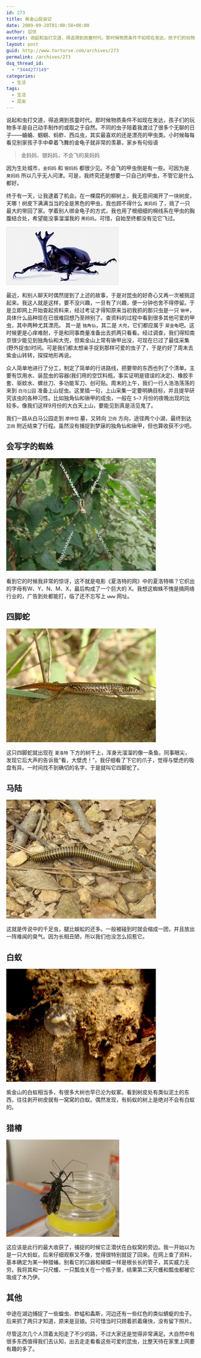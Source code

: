 ```yaml
---
id: 273
title: 紫金山捉虫记
date: 2009-09-20T01:00:58+00:00
author: 愆伏
excerpt: 说起和虫打交道，得追溯到孩童时代。那时候物质条件不如现在发达，孩子们的玩物多半是自己动手制作的或取之于自然。不同的虫子陪着我渡过了很多个无聊的日子——蛐蛐、蝈蝈、蚂蚱、西瓜虫，其实最喜欢的还是漂亮的甲虫类。小时候每每看见别家孩子手中牵着飞舞的金龟子就非常的羡慕，家乡有句俗语“金妈妈、银妈妈，不会飞的臭妈妈”。因为生处城市，“金妈妈”和“银妈妈”都很少见。不会飞的甲虫倒是有一些。可因为是“臭妈妈”所以几乎无人问津。可是，我终究还是想要一只自己的甲虫，不管它是什么都好。
layout: post
guid: http://www.tortorse.com/archives/273
permalink: /archives/273
dsq_thread_id:
  - "3444277149"
categories:
  - 生活
tags:
  - 生活
  - 昆虫
---
```

说起和虫打交道，得追溯到孩童时代。那时候物质条件不如现在发达，孩子们的玩物多半是自己动手制作的或取之于自然。不同的虫子陪着我渡过了很多个无聊的日子——蛐蛐、蝈蝈、蚂蚱、西瓜虫，其实最喜欢的还是漂亮的甲虫类。小时候每每看见别家孩子手中牵着飞舞的金龟子就非常的羡慕，家乡有句俗语

> 金妈妈、银妈妈，不会飞的臭妈妈

因为生处城市，`金妈妈` 和 `银妈妈` 都很少见。不会飞的甲虫倒是有一些。可因为是 `臭妈妈` 所以几乎无人问津。可是，我终究还是想要一只自己的甲虫，不管它是什么都好。

终于有一天，让我逮着了机会。在一棵腐朽的柳树上，我无意间揭开了一块树皮，天哪！树皮下满满当当的全是黑色的甲虫，我也顾不得什么 `臭妈妈` 了，挑了一只最大的带回了家。学着别人绑金龟子的方式，我也用了根细细的棉线系在甲虫的胸腹结合处，希望能没事溜溜我的 `黑妈妈`。可惜，自始至终都没有见它飞过。

![beetle](/wp-content/uploads/2009/09/dujiaoxian.jpg)

最近，和别人聊天时偶然提到了上述的故事，于是对昆虫的好奇心又再一次被挑逗起来。我这人就是这样，要不没兴趣，一旦有了兴趣，便一分钟也舍不得停留。于是立即网上开始查起资料来，经过考证才得知原来当初我抓的那只虫是一只 `锹甲`，具体什么品种现在已很难回想乃至辨别了。查资料的过程中看到很多其他可爱的甲虫，其中两种尤其漂亮。 其一是 `独角仙`，其二是 `大兜`，它们都应属于 `犀金龟`吧。这时候更是心痒难耐，于是和同事商量准备出去抓两只看看。经过调查，我们得知南京很少能见到独角仙和大兜，但紫金山上常有锹甲出没，可现在已过了最佳采集(野外捉虫)时间。可是我们都太想亲手捉到那样可爱的虫子了，于是约好了周末去紫金山转转，探探地形再说。

众人简单地进行了分工，制定了简单的行进路线，把要带的东西也列了个清单。主要有饮用水、装昆虫的容器(我们用的空饮料瓶，事实证明是错误的决定)、橡胶手套、驱蚊水、螺丝刀、多功能军刀、创可贴。周末的上午，我们一行人浩浩荡荡的来到 `白马公园` 准备上山捉虫。这里插一句，上山采集一定要明确目标，并且提早研究该虫的各种习性。比如独角仙和锹甲的成虫，一般在 `5~7` 月份的夜晚出现的比较多。像我们这样9月份的大白天上山，要能见到真是活见鬼了。

我们一路从白马公园走到 `廖仲恺` 墓，又转向 `卫岗` 方向，途径两个小湖，最终到达 `卫岗` 附近结束了行程。虽然没有捕捉到梦寐的独角仙和锹甲，但也算收获不少吧。

## 会写字的蜘蛛

![spider](/wp-content/uploads/2009/09/DSC07170.jpg)

看到它的时候我非常的惊讶，这不就是电影《夏洛特的网》中的夏洛特嘛？它织出的字母有W、Y、N、M、X，最后构成了一个巨大的 X。我想这蜘蛛不愧是搞网络行业的，广告到处都能打，临了还不忘写上 `www` 网址。

## 四脚蛇

![lizard](/wp-content/uploads/2009/09/DSC07174.jpg)

这只四脚蛇就出现在 `夏洛特` 下方的树干上，浑身光溜溜的像一条鱼。同事眼尖，发现它后大声的告诉我“看，大壁虎！”，我仔细看了下它的爪子，觉得与壁虎的吸盘有异。一时间找不到确切的名字，于是就叫它四脚蛇了。

## 马陆

![Millipede](/wp-content/uploads/2009/09/DSC07179.jpg)

这就是传说中的千足虫，腿比蜈蚣的还多。一般被碰到时就会缩成一团，并且放出一阵难闻的臭气。因为长相丑陋，所以我们也没怎么招惹它。

## 白蚁

![termite](/wp-content/uploads/2009/09/DSC07173.jpg)

紫金山的白蚁相当多，有很多大树也早已沦为蚁冢。看到树皮处有类似泥土的东西，往往剥开树皮就有一窝窝的白蚁。偶然发现，有蚂蚁的树上是绝对不会有白蚁的。

## 猎椿

![Reduriidae](/wp-content/uploads/2009/09/DSC07198.jpg)

这应该是此行的最大收获了，捕捉的时候它正潜伏在白蚁窝的旁边。我一开始以为是一只大蚂蚁，后来仔细观察又不像，觉得很特别就捉了回来。在网上查了资料，基本确定为某一种猎蝽。别看它的口器和蝴蝶一样是根长长的管子，其实威力无穷。我将其和一只尺蠖、一只瓢虫关在一个瓶子里，结果第二天尺蠖和瓢虫都被它吸成了木乃伊。

## 其他

中途在湖边捕捉了一些蝗虫、蚱蜢和螽斯，河边还有一些红色的类似蜻蜓的虫子。后来抓了两只才知道，原来是豆娘。只可惜当时只顾着抓着痛快，没有留下照片。

尽管这次几个人顶着太阳走了不少的路，不过大家还是觉得非常满足。大自然中有很多东西值得我们去认知，出去走走看看这些可爱的昆虫，比整天待在家里上网要有趣的多了。